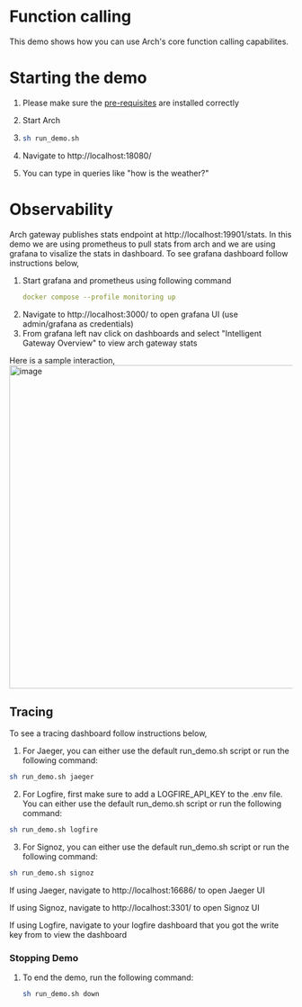 # Function calling

This demo shows how you can use Arch's core function calling capabilites.

# Starting the demo

1. Please make sure the [pre-requisites](https://github.com/katanemo/arch/?tab=readme-ov-file#prerequisites) are installed correctly
2. Start Arch

3. ```sh
   sh run_demo.sh
   ```
4. Navigate to http://localhost:18080/
5. You can type in queries like "how is the weather?"

# Observability

Arch gateway publishes stats endpoint at http://localhost:19901/stats. In this demo we are using prometheus to pull stats from arch and we are using grafana to visalize the stats in dashboard. To see grafana dashboard follow instructions below,

1. Start grafana and prometheus using following command
   ```yaml
   docker compose --profile monitoring up
   ```
2. Navigate to http://localhost:3000/ to open grafana UI (use admin/grafana as credentials)
3. From grafana left nav click on dashboards and select "Intelligent Gateway Overview" to view arch gateway stats

Here is a sample interaction,
<img width="575" alt="image" src="https://github.com/user-attachments/assets/e0929490-3eb2-4130-ae87-a732aea4d059">

## Tracing

To see a tracing dashboard follow instructions below,

1. For Jaeger, you can either use the default run_demo.sh script or run the following command:

```sh
sh run_demo.sh jaeger
```

2. For Logfire, first make sure to add a LOGFIRE_API_KEY to the .env file. You can either use the default run_demo.sh script or run the following command:

```sh
sh run_demo.sh logfire
```

3. For Signoz, you can either use the default run_demo.sh script or run the following command:

```sh
sh run_demo.sh signoz
```

If using Jaeger, navigate to http://localhost:16686/ to open Jaeger UI

If using Signoz, navigate to http://localhost:3301/ to open Signoz UI

If using Logfire, navigate to your logfire dashboard that you got the write key from to view the dashboard

### Stopping Demo

1. To end the demo, run the following command:
   ```sh
   sh run_demo.sh down
   ```
